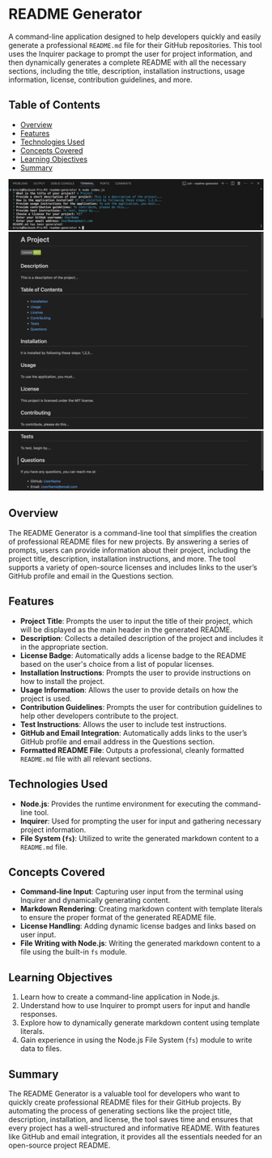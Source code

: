 # README Generator

A command-line application designed to help developers quickly and easily generate a professional `README.md` file for their GitHub repositories. This tool uses the Inquirer package to prompt the user for project information, and then dynamically generates a complete README with all the necessary sections, including the title, description, installation instructions, usage information, license, contribution guidelines, and more.

## Table of Contents

- [Overview](#overview)
- [Features](#features)
- [Technologies Used](#technologies-used)
- [Concepts Covered](#concepts-covered)
- [Learning Objectives](#learning-objectives)
- [Summary](#summary)

![Console SS](./images/1.png)
![README SS 1](./images/2.png)
![README SS 2](./images/3.png)

## Overview

The README Generator is a command-line tool that simplifies the creation of professional README files for new projects. By answering a series of prompts, users can provide information about their project, including the project title, description, installation instructions, and more. The tool supports a variety of open-source licenses and includes links to the user’s GitHub profile and email in the Questions section.

## Features

- **Project Title**: Prompts the user to input the title of their project, which will be displayed as the main header in the generated README.
- **Description**: Collects a detailed description of the project and includes it in the appropriate section.
- **License Badge**: Automatically adds a license badge to the README based on the user's choice from a list of popular licenses.
- **Installation Instructions**: Prompts the user to provide instructions on how to install the project.
- **Usage Information**: Allows the user to provide details on how the project is used.
- **Contribution Guidelines**: Prompts the user for contribution guidelines to help other developers contribute to the project.
- **Test Instructions**: Allows the user to include test instructions.
- **GitHub and Email Integration**: Automatically adds links to the user’s GitHub profile and email address in the Questions section.
- **Formatted README File**: Outputs a professional, cleanly formatted `README.md` file with all relevant sections.

## Technologies Used

- **Node.js**: Provides the runtime environment for executing the command-line tool.
- **Inquirer**: Used for prompting the user for input and gathering necessary project information.
- **File System (`fs`)**: Utilized to write the generated markdown content to a `README.md` file.

## Concepts Covered

- **Command-line Input**: Capturing user input from the terminal using Inquirer and dynamically generating content.
- **Markdown Rendering**: Creating markdown content with template literals to ensure the proper format of the generated README file.
- **License Handling**: Adding dynamic license badges and links based on user input.
- **File Writing with Node.js**: Writing the generated markdown content to a file using the built-in `fs` module.

## Learning Objectives

1. Learn how to create a command-line application in Node.js.
2. Understand how to use Inquirer to prompt users for input and handle responses.
3. Explore how to dynamically generate markdown content using template literals.
4. Gain experience in using the Node.js File System (`fs`) module to write data to files.

## Summary

The README Generator is a valuable tool for developers who want to quickly create professional README files for their GitHub projects. By automating the process of generating sections like the project title, description, installation, and license, the tool saves time and ensures that every project has a well-structured and informative README. With features like GitHub and email integration, it provides all the essentials needed for an open-source project README.
